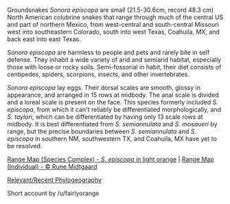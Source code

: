 Groundsnakes *Sonora episcopa* are small (21.5-30.6cm, record 48.3 cm) North American colubrine snakes that range through much of the central US and part of northern Mexico, from west-central and south-central Missouri west into southeastern Colorado, south into west Texas, Coahuila, MX, and back east into east Texas.
  
*Sonora episcopa* are harmless to people and pets and rarely bite in self defense. They inhabit a wide variety of arid and semiarid habitat, especially those with loose or rocky soils.  Semi-fossorial in habit, their diet consists of centipedes, spiders, scorpions, insects, and other invertebrates.

*Sonora episcopa* lay eggs.  Their dorsal scales are smooth, glossy in appearance, and arranged in 15 rows at midbody.  The anal scale is divided and a loreal scale is present on the face.  This species formerly included *S. episcopa*, from which it can't reliably be differentiated morphologically, and *S. taylori*, which can be differentiated by having only 13 scale rows at midbody.  It is best differentiated from *S. semiannulata* and *S. mosaueri* by range, but the precise boundaries between *S. semiannulata* and *S. episcopa* in southern NM, southwestern TX, and Coahuila, MX have yet to be resolved.

[Range Map (Species Complex) - *S. episcopa* in light orange](https://www.researchgate.net/profile/Eric-Smith-42/publication/324444425/figure/fig2/AS:614238888394752@1523457371247/Map-of-the-geographic-distribution-from-IUCN-and-georeferenced-occurrence-records-from.png)  |  [Range Map (Individual) - © Rune Midtgaard](https://repfocus.dk/maps1/TAX/Serpentes/Colubridae/Sonora_episcopa_map.html) 

[Relevant/Recent Phylogeography](https://www.researchgate.net/publication/324444425_Synopsis_and_taxonomic_revision_of_three_genera_in_the_snake_tribe_Sonorini)

Short account by /u/fairlyorange